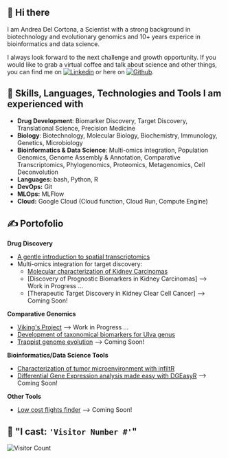 ## 👋 Hi there  
I am Andrea Del Cortona, a Scientist with a strong background in biotechnology and evolutionary genomics and 10+ years experice in bioinformatics and data science.

I always look forward to the next challenge and growth opportunity.
If you would like to grab a virtual coffee and talk about science and other things, you can find me on [![Linkedin][1.2]][1] or here on [![Github][2.2]][2].

## 🔧 Skills, Languages, Technologies and Tools I am experienced with

- **Drug Development**: Biomarker Discovery, Target Discovery, Translational Science, Precision Medicine
- **Biology**: Biotechnology, Molecular Biology, Biochemistry, Immunology, Genetics, Microbiology
- **Bioinformatics & Data Science**: Multi-omics integration, Population Genomics, Genome Assembly & Annotation, Comparative Transcriptomics, Phylogenomics, Proteomics, Metagenomics, Cell Deconvolution
- **Languages:** bash, Python, R
- **DevOps:** Git
- **MLOps:** MLFlow
- **Cloud:** Google Cloud (Cloud function, Cloud Run, Compute Engine)

## &#x270d; Portofolio

**Drug Discovery**
- [A gentle introduction to spatial transcriptomics](https://19adc99.github.io/AD_spatial/)
- Multi-omics integration for target discovery:
    - [Molecular characterization of Kidney Carcinomas](https://19adc99.github.io/cancer_deploy/dataset-exploration.html)
    - [Discovery of Prognostic Biomarkers in Kidney Carcinomas] --> Work in Progress ...
    - [Therapeutic Target Discovery in Kidney Clear Cell Cancer] --> Coming Soon!

**Comparative Genomics**
- [Viking's Project](https://19adc99.github.io/vikingsproject/) --> Work in Progress ...
- [Development of taxonomical biomarkers for Ulva genus](https://19adc99.github.io/UlvaOmics/)
- [Trappist genome evolution](https://github.com/19ADC99/Trappist_genome_evolution) --> Coming Soon!

**Bioinformatics/Data Science Tools**
- [Characterization of tumor microenvironment with infiltR](https://github.com/19ADC99/infiltR)
- [Differential Gene Expression analysis made easy with DGEasyR](https://github.com/19ADC99/DGEasyR) --> Coming Soon!

**Other Tools**
- [Low cost flights finder](https://github.com/19ADC99/low-cost-flights) --> Coming Soon!


## 🧙 "I cast: `'Visitor Number #'`"

![Visitor Count](https://profile-counter.glitch.me/19ADC99/count.svg)


<!-- Link to icons -->
[1.2]: https://www.flaticon.com/free-icon/linkedin_174857 (linkedin icon)
[2.2]: http://i.imgur.com/9I6NRUm.png (github icon without padding)
<!-- links to your social media accounts -->
[1]: https://www.linkedin.com/in/andrea-del-cortona-86175474/
[2]: https://github.com/19ADC99

